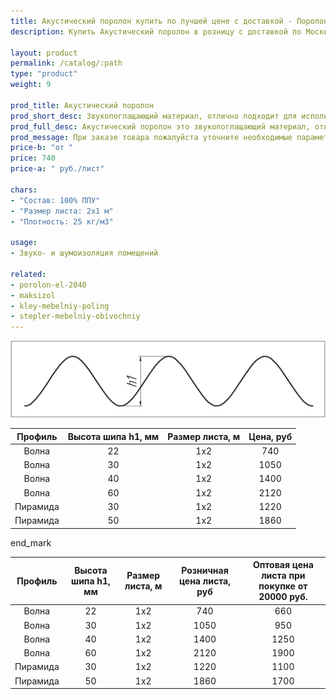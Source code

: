 ```yaml
---
title: Акустический поролон купить по лучшей цене с доставкой - Поролоныч
description: Купить Акустический поролон в розницу с доставкой по Москве в интернет-магазине Поролоныча.

layout: product
permalink: /catalog/:path
type: "product"
weight: 9

prod_title: Акустический поролон
prod_short_desc: Звукопоглащающий материал, отлично подходит для использования в качестве шумоизоляции.
prod_full_desc: Акустический поролон это звукопоглащающий материал, отлично подходит для использования в качестве шумоизоляции в помещениях звукозаписи, музыкальных студиях и комнатах с домашним кинотеатром.
prod_message: При заказе товара пожалуйста уточните необходимые параметры (профиль, толщина и количество листов).
price-b: "от "
price: 740
price-a: " руб./лист"

chars:
- "Состав: 100% ППУ"
- "Размер листа: 2х1 м"
- "Плотность: 25 кг/м3"

usage:
- Звуко- и шумоизоляция помещений

related:
- porolon-el-2040
- maksizol
- kley-mebelniy-poling
- stepler-mebelniy-obivochniy
---
```

<a class="image left fancybox" href="/images/akust.png"><img src="/images/akust.png" alt="Акустический поролон, размеры"/></a>

| Профиль | Высота шипа h1, мм | Размер листа, м | Цена, руб
|:-----------:|:-----------:|:---------------:|:------------:|
|Волна|22|1x2|740|
|Волна|30|1x2|1050|
|Волна|40|1x2|1400|
|Волна|60|1x2|2120|
|Пирамида|30|1x2|1220|
|Пирамида|50|1x2|1860|

end_mark

| Профиль | Высота шипа h1, мм | Размер листа, м | Розничная цена листа, руб | Оптовая цена листа при покупке от 20000 руб. |
|:-----------:|:-----------:|:---------------:|:-------------------:|:---------------------------:|
|Волна|22|1x2|740|660|
|Волна|30|1x2|1050|950|
|Волна|40|1x2|1400|1250|
|Волна|60|1x2|2120|1900|
|Пирамида|30|1x2|1220|1100|
|Пирамида|50|1x2|1860|1700|